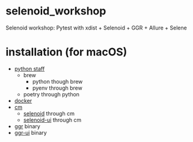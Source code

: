 # selenoid_workshop
Selenoid workshop: Pytest with xdist + Selenoid + GGR + Allure + Selene

# installation (for macOS)
- [python staff](https://medium.com/@briantorresgil/definitive-guide-to-python-on-mac-osx-65acd8d969d0)
    - brew
        - python though brew
        - pyenv through brew
    - poetry through python
- [docker](https://docs.docker.com/docker-for-mac/install/)
- [cm](https://aerokube.com/cm/latest/)
    - [selenoid](https://aerokube.com/selenoid/latest) through cm
    - [selenoid-ui](https://aerokube.com/selenoid-ui/latest) through cm
- [ggr](https://aerokube.com/ggr/latest/) binary
- [ggr-ui](https://aerokube.com/ggr-ui/latest/) binary
